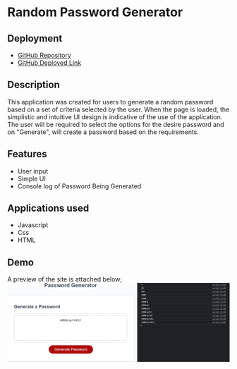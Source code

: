 # Random Password Generator

## Deployment
- [GitHub Repository](https://github.com/cn-kp/Password-Generator)
- [GitHub Deployed Link](https://cn-kp.github.io/Passowrd-Generator/)

## Description

This application was created for users to generate a random password based on a set of criteria selected by the user. When the page is loaded, the simplistic and intuitive UI design is indicative of the use of the application. The user will be required to select the options for the desire password and on "Generate", will create a password based on the requirements. 

## Features
- User input
- Simple UI
- Console log of Password Being Generated

## Applications used

- Javascript
- Css
- HTML

## Demo

A preview of the site is attached below; 
 ![passwordGeneratorPreview](./assets/images/password_generator.PNG)


